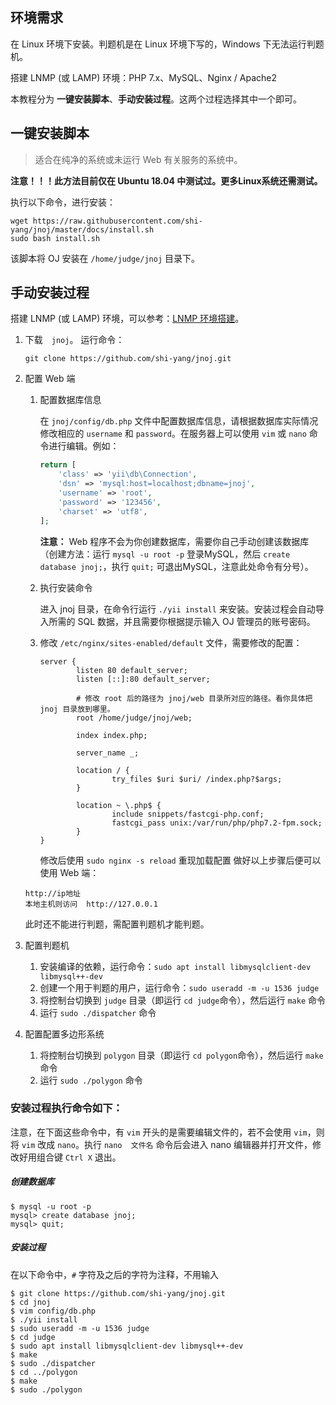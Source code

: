 环境需求
------------

在 Linux 环境下安装。判题机是在 Linux 环境下写的，Windows 下无法运行判题机。

搭建 LNMP (或 LAMP) 环境：PHP 7.x、MySQL、Nginx / Apache2

本教程分为 **一键安装脚本**、**手动安装过程**。这两个过程选择其中一个即可。

一键安装脚本
-----------

> 适合在纯净的系统或未运行 Web 有关服务的系统中。

**注意！！！此方法目前仅在 Ubuntu 18.04 中测试过。更多Linux系统还需测试。**

执行以下命令，进行安装：
```
wget https://raw.githubusercontent.com/shi-yang/jnoj/master/docs/install.sh
sudo bash install.sh
```

该脚本将 OJ 安装在 `/home/judge/jnoj` 目录下。


手动安装过程
------------

搭建 LNMP (或 LAMP) 环境，可以参考：[LNMP 环境搭建](environment.md)。

1. 下载　`jnoj`。
    运行命令：
    ~~~
    git clone https://github.com/shi-yang/jnoj.git
    ~~~

2. 配置 Web 端
    1. 配置数据库信息
    
        在 `jnoj/config/db.php` 文件中配置数据库信息，请根据数据库实际情况修改相应的 `username` 和 `password`。在服务器上可以使用 `vim` 或 `nano` 命令进行编辑。例如：
        
        ```php
        return [
            'class' => 'yii\db\Connection',
            'dsn' => 'mysql:host=localhost;dbname=jnoj',
            'username' => 'root',
            'password' => '123456',
            'charset' => 'utf8',
        ];
        ``` 
        **注意：** Web 程序不会为你创建数据库，需要你自己手动创建该数据库（创建方法：运行 `mysql -u root -p` 登录MySQL，然后 `create database jnoj;`，执行 `quit;` 可退出MySQL，注意此处命令有分号）。

    2. 执行安装命令
    
        进入 jnoj 目录，在命令行运行 `./yii install` 来安装。安装过程会自动导入所需的 SQL 数据，并且需要你根据提示输入 OJ 管理员的账号密码。
    
    3. 修改 `/etc/nginx/sites-enabled/default` 文件，需要修改的配置：
        ```
        server {
                listen 80 default_server;
                listen [::]:80 default_server;

                # 修改 root 后的路径为 jnoj/web 目录所对应的路径。看你具体把 jnoj 目录放到哪里。
                root /home/judge/jnoj/web;

                index index.php;

                server_name _;

                location / {
                        try_files $uri $uri/ /index.php?$args;
                }

                location ~ \.php$ {
                        include snippets/fastcgi-php.conf;
                        fastcgi_pass unix:/var/run/php/php7.2-fpm.sock;
                }
        }
        ```
        修改后使用 `sudo nginx -s reload` 重现加载配置
    做好以上步骤后便可以使用 Web 端：
    
    ~~~
    http://ip地址
    本地主机则访问  http://127.0.0.1
    ~~~
    
    此时还不能进行判题，需配置判题机才能判题。
    
3. 配置判题机
    1. 安装编译的依赖，运行命令：`sudo apt install libmysqlclient-dev libmysql++-dev`
    2. 创建一个用于判题的用户，运行命令：`sudo useradd -m -u 1536 judge`
    3. 将控制台切换到 `judge` 目录（即运行 `cd judge`命令），然后运行 `make` 命令
    4. 运行 `sudo ./dispatcher` 命令

4. 配置配置多边形系统
    
    1. 将控制台切换到 `polygon` 目录（即运行 `cd polygon`命令），然后运行 `make` 命令
    2. 运行 `sudo ./polygon` 命令

### 安装过程执行命令如下：

注意，在下面这些命令中，有 `vim` 开头的是需要编辑文件的，若不会使用 `vim`，则将 `vim` 改成 `nano`。执行 `nano  文件名` 命令后会进入 nano 编辑器并打开文件，修改好用组合键 `Ctrl X` 退出。

##### 创建数据库
~~~
$ mysql -u root -p
mysql> create database jnoj;
mysql> quit;
~~~

##### 安装过程

在以下命令中，`#` 字符及之后的字符为注释，不用输入
~~~
$ git clone https://github.com/shi-yang/jnoj.git
$ cd jnoj
$ vim config/db.php
$ ./yii install
$ sudo useradd -m -u 1536 judge
$ cd judge
$ sudo apt install libmysqlclient-dev libmysql++-dev
$ make
$ sudo ./dispatcher
$ cd ../polygon
$ make
$ sudo ./polygon
~~~

